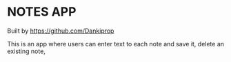 # NOTES APP

Built by https://github.com/Dankiprop

This is an app where users can enter text to each note and save it, delete an existing note, 
